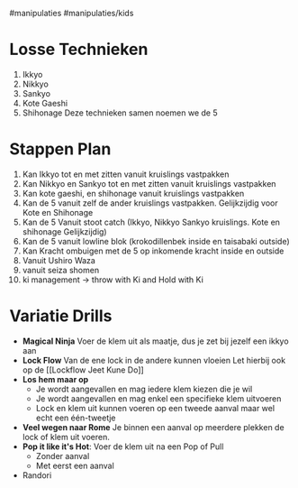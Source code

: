 #manipulaties #manipulaties/kids 

# Losse Technieken
1) Ikkyo
2) Nikkyo
3) Sankyo
4) Kote Gaeshi
5) Shihonage
Deze technieken samen noemen we de 5

# Stappen Plan
1) Kan Ikkyo tot en met zitten vanuit kruislings vastpakken
2) Kan Nikkyo en Sankyo tot en met zitten vanuit kruislings vastpakken
3) Kan kote gaeshi, en shihonage vanuit kruislings vastpakken
4) Kan de 5 vanuit zelf de ander kruislings vastpakken. Gelijkzijdig voor Kote en Shihonage
5) Kan de 5 Vanuit stoot catch (Ikkyo, Nikkyo Sankyo kruislings. Kote en shihonage Gelijkzijdig)
6) Kan de 5 vanuit lowline blok (krokodillenbek inside en taisabaki outside)
7) Kan Kracht ombuigen met de 5 op  inkomende kracht inside en outside
8) Vanuit Ushiro Waza
9) vanuit seiza shomen
10) ki management -> throw with Ki and Hold with Ki

# Variatie Drills
- **Magical Ninja** Voer de klem uit als maatje, dus je zet bij jezelf een ikkyo aan
- **Lock Flow** Van de ene lock in de andere kunnen vloeien Let hierbij ook op de [[Lockflow Jeet Kune Do]]  
- **Los hem maar op**
	- Je wordt aangevallen en mag iedere klem kiezen die je wil
	- Je wordt aangevallen en mag enkel een specifieke klem uitvoeren
	- Lock en klem uit kunnen voeren op een tweede aanval maar wel echt een één-tweetje
- **Veel wegen naar Rome** Je binnen een aanval op meerdere plekken de lock of klem uit voeren.
- **Pop it like it's Hot**: Voer de klem uit na een Pop of Pull
	- Zonder aanval
	- Met eerst een aanval
- Randori